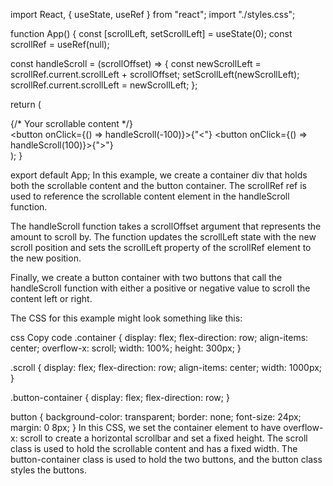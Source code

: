 <!-- apiip_key = 1704c6da-72ca-4776-9fba-0f14a1ea1931; -->

import React, { useState, useRef } from "react";
import "./styles.css";

function App() {
  const [scrollLeft, setScrollLeft] = useState(0);
  const scrollRef = useRef(null);

  const handleScroll = (scrollOffset) => {
    const newScrollLeft = scrollRef.current.scrollLeft + scrollOffset;
    setScrollLeft(newScrollLeft);
    scrollRef.current.scrollLeft = newScrollLeft;
  };

  return (
    <div className="container">
      <div className="scroll" ref={scrollRef}>
        {/* Your scrollable content */}
      </div>
      <div className="button-container">
        <button onClick={() => handleScroll(-100)}>{"<"}</button>
        <button onClick={() => handleScroll(100)}>{">"}</button>
      </div>
    </div>
  );
}

export default App;
In this example, we create a container div that holds both the scrollable content and the button container. The scrollRef ref is used to reference the scrollable content element in the handleScroll function.

The handleScroll function takes a scrollOffset argument that represents the amount to scroll by. The function updates the scrollLeft state with the new scroll position and sets the scrollLeft property of the scrollRef element to the new position.

Finally, we create a button container with two buttons that call the handleScroll function with either a positive or negative value to scroll the content left or right.

The CSS for this example might look something like this:

css
Copy code
.container {
  display: flex;
  flex-direction: row;
  align-items: center;
  overflow-x: scroll;
  width: 100%;
  height: 300px;
}

.scroll {
  display: flex;
  flex-direction: row;
  align-items: center;
  width: 1000px;
}

.button-container {
  display: flex;
  flex-direction: row;
}

button {
  background-color: transparent;
  border: none;
  font-size: 24px;
  margin: 0 8px;
}
In this CSS, we set the container element to have overflow-x: scroll to create a horizontal scrollbar and set a fixed height. The scroll class is used to hold the scrollable content and has a fixed width. The button-container class is used to hold the two buttons, and the button class styles the buttons.




